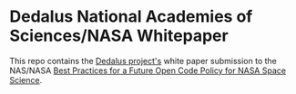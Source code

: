 # Dedalus National Academies of Sciences/NASA Whitepaper

This repo contains the [Dedalus project's](http://dedalus-project.org/) white paper submission to the NAS/NASA [Best Practices for a Future Open Code Policy for NASA Space Science](http://sites.nationalacademies.org/cs/groups/ssbsite/documents/webpage/ssb_183689.pdf). 


